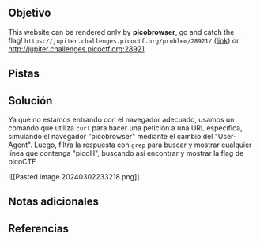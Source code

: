 ## Objetivo
This website can be rendered only by **picobrowser**, go and catch the flag! `https://jupiter.challenges.picoctf.org/problem/28921/` ([link](https://jupiter.challenges.picoctf.org/problem/28921/)) or http://jupiter.challenges.picoctf.org:28921

## Pistas

## Solución
Ya que no estamos entrando con el navegador adecuado, usamos un comando que utiliza `curl` para hacer una petición a una URL específica, simulando el navegador "picobrowser" mediante el cambio del "User-Agent". Luego, filtra la respuesta con `grep` para buscar y mostrar cualquier línea que contenga "picoH", buscando así encontrar y mostrar la flag de picoCTF

![[Pasted image 20240302233218.png]]

## Notas adicionales

## Referencias